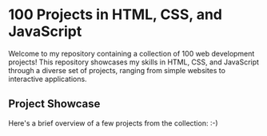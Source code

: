 # 100 Projects in HTML, CSS, and JavaScript

Welcome to my repository containing a collection of 100 web development projects! This repository showcases my skills in HTML, CSS, and JavaScript through a diverse set of projects, ranging from simple websites to interactive applications.

## Project Showcase

Here's a brief overview of a few projects from the collection: :-)
